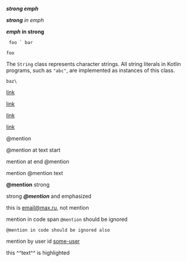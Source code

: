 ***strong emph***

***strong** in emph*

***emph* in strong**

`` foo ` bar``

``
foo
``

The `String` class represents character strings.
All string literals in Kotlin programs, such as `"abc"`, are
implemented as instances of this class.

```baz\```

[link](/uri "title")

[link](/uri)

[link]()

[link]((foo)and(bar))

@mention

@mention at text start

mention at end @mention

mention @mention text

**@mention** strong

strong ***@mention*** and emphasized

this is email@max.ru, not mention

mention in code span `@mention` should be ignored

```
@mention in code should be ignored also
```

mention by user id [some-user](max://user/1234567)

this ^^text^^ is highlighted